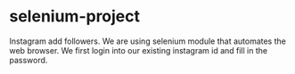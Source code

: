 # selenium-project
Instagram add followers.
We are using selenium module that automates the web browser. We first login into our existing instagram id and fill in the password.
